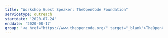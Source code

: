 ```yaml
---
title: "Workshop Guest Speaker: TheOpenCode Foundation"
servicetype: outreach
startdate: '2020-07-24'
enddate: '2020-08-17'
group: '<a href="https://www.theopencode.org/" target="_blank">TheOpenCode Foundation</a>'
---
```


